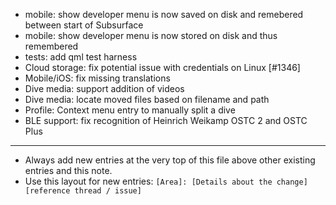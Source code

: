 - mobile: show developer menu is now saved on disk and remebered between start of Subsurface
- mobile: show developer menu is now stored on disk and thus remembered
- tests: add qml test harness
- Cloud storage: fix potential issue with credentials on Linux [#1346]
- Mobile/iOS: fix missing translations
- Dive media: support addition of videos
- Dive media: locate moved files based on filename and path
- Profile: Context menu entry to manually split a dive
- BLE support: fix recognition of Heinrich Weikamp OSTC 2 and OSTC Plus
---
* Always add new entries at the very top of this file above other existing entries and this note.
* Use this layout for new entries: `[Area]: [Details about the change] [reference thread / issue]`
